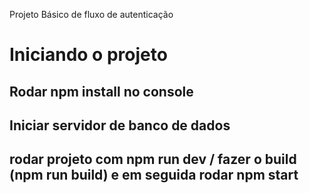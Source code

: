 Projeto Básico de fluxo de autenticação

# Iniciando o projeto
## Rodar npm install no console
## Iniciar servidor de banco de dados
## rodar projeto com npm run dev / fazer o build (npm run build) e em seguida rodar npm start
